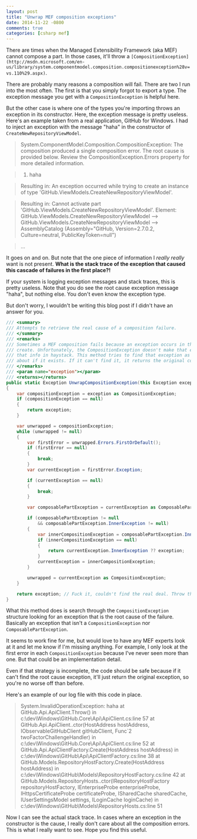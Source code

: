 ```yaml
---
layout: post
title: "Unwrap MEF composition exceptions"
date: 2014-11-22 -0800
comments: true
categories: [csharp mef]
---
```


There are times when the Managed Extensibility Framework (aka MEF) cannot compose a part. In those cases, it'll throw a `[CompositionException](http://msdn.microsoft.com/en-us/library/system.componentmodel.composition.compositionexception%28v=vs.110%29.aspx)`.

There are probably many reasons a composition will fail. There are two I run into the most often. The first is that you simply forgot to export a type. The exception message you get with a `CompositionException` is helpful here.

But the other case is where one of the types you're importing throws an exception in its constructor. Here, the exception message is pretty useless. Here's an example taken from a real application, GitHub for Windows. I had to inject an exception with the message "haha" in the constructor of `CreateNewRepositoryViewModel`.

> System.ComponentModel.Composition.CompositionException: The composition produced a single composition error. The root cause is provided below. Review the CompositionException.Errors property for more detailed information.

> 1) haha

> Resulting in: An exception occurred while trying to create an instance of type 'GitHub.ViewModels.CreateNewRepositoryViewModel'.

> Resulting in: Cannot activate part 'GitHub.ViewModels.CreateNewRepositoryViewModel'.
Element: GitHub.ViewModels.CreateNewRepositoryViewModel -->  GitHub.ViewModels.CreateNewRepositoryViewModel -->  AssemblyCatalog (Assembly="GitHub, Version=2.7.0.2, Culture=neutral, PublicKeyToken=null")

> ...

It goes on and on. But note that the one piece of information I _really really_ want is not present. __What is the stack trace of the exception that caused this cascade of failures in the first place?!__

If your system is logging exception messages and stack traces, this is pretty useless. Note that you do see the root cause exception message "haha", but nothing else. You don't even know the exception type.

But don't worry, I wouldn't be writing this blog post if I didn't have an answer for you.

```csharp
/// <summary>
/// Attempts to retrieve the real cause of a composition failure.
/// </summary>
/// <remarks>
/// Sometimes a MEF composition fails because an exception occurs in the ctor of a type we're trying to
/// create. Unfortunately, the CompositionException doesn't make that easily available, so we don't get
/// that info in haystack. This method tries to find that exception as that's really the only one we care
/// about if it exists. If it can't find it, it returns the original composition exception.
/// </remarks>
/// <param name="exception"></param>
/// <returns></returns>
public static Exception UnwrapCompositionException(this Exception exception)
{
    var compositionException = exception as CompositionException;
    if (compositionException == null)
    {
        return exception;
    }

    var unwrapped = compositionException;
    while (unwrapped != null)
    {
        var firstError = unwrapped.Errors.FirstOrDefault();
        if (firstError == null)
        {
            break;
        }
        var currentException = firstError.Exception;

        if (currentException == null)
        {
            break;
        }

        var composablePartException = currentException as ComposablePartException;

        if (composablePartException != null
            && composablePartException.InnerException != null)
        {
            var innerCompositionException = composablePartException.InnerException as CompositionException;
            if (innerCompositionException == null)
            {
                return currentException.InnerException ?? exception;
            }
            currentException = innerCompositionException;
        }

        unwrapped = currentException as CompositionException;
    }

    return exception; // Fuck it, couldn't find the real deal. Throw the original.
}
```

What this method does is search through the `CompositionException` structure looking for an exception that is the root cause of the failure. Basically an exception that isn't a `CompositionException` nor `ComposablePartException`.

It seems to work fine for me, but would love to have any MEF experts look at it and let me know if I'm missing anything. For example, I only look at the first error in each `CompositionException` because I've never seen more than one. But that could be an implementation detail.

Even if that strategy is incomplete, the code should be safe because if it can't find the root cause exception, it'll just return the original exception, so you're no worse off than before.

Here's an example of our log file with this code in place.

> System.InvalidOperationException: haha
   at GitHub.Api.ApiClient.Throw() in c:\dev\Windows\GitHub.Core\Api\ApiClient.cs:line 57
   at GitHub.Api.ApiClient..ctor(HostAddress hostAddress, IObservableGitHubClient gitHubClient, Func`2 twoFactorChallengeHandler) in c:\dev\Windows\GitHub.Core\Api\ApiClient.cs:line 52
   at GitHub.Api.ApiClientFactory.Create(HostAddress hostAddress) in c:\dev\Windows\GitHub\Api\ApiClientFactory.cs:line 38
   at GitHub.Models.RepositoryHostFactory.Create(HostAddress hostAddress) in c:\dev\Windows\GitHub\Models\RepositoryHostFactory.cs:line 42
   at GitHub.Models.RepositoryHosts..ctor(IRepositoryHostFactory repositoryHostFactory, IEnterpriseProbe enterpriseProbe, IHttpsCertificateProbe certificateProbe, ISharedCache sharedCache, IUserSettingsModel settings, ILoginCache loginCache) in c:\dev\Windows\GitHub\Models\RepositoryHosts.cs:line 51

Now I can see the actual stack trace. In cases where an exception in the constructor is the cause, I really don't care about all the composition errors. This is what I really want to see. Hope you find this useful.
